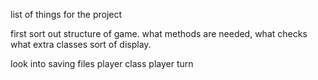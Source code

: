 list of things for the project

first sort out structure of game.
what methods are needed, what checks
what extra classes
sort of display.





look into saving files
player class
player turn